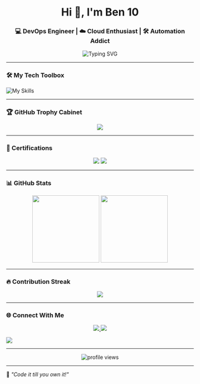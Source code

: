 <h1 align="center">Hi 👋, I'm Ben 10</h1>

<h3 align="center">💻 DevOps Engineer | ☁️ Cloud Enthusiast | 🛠️ Automation Addict</h3>



<p align="center">

<img src="https://readme-typing-svg.demolab.com?font=Fira+Code&size=24&pause=1000&color=58A6FF&center=true&vCenter=true&width=600&lines=%E2%80%8BDevOps+%7C+Cloud+%7C+Automation%E2%80%8B;%E2%80%8BBuilding+CI%2FCD+pipelines+like+a+ninja%E2%80%8B;%E2%80%8BAlways+learning+new+technologies%E2%80%8B" alt="Typing SVG" />

</p>



---



### 🛠️ My Tech Toolbox



![My Skills](https://skillicons.dev/icons?i=aws,gcp,docker,kubernetes,jenkins,terraform,ansible,prometheus,grafana,git,github,linux,bash,java,python,nginx,spring,nestjs,nextjs,typescript,postgres,django,vim)


---



### 🏆 GitHub Trophy Cabinet



<p align="center">

<img src="https://github-profile-trophy.vercel.app/?username=jessiebrownleo&theme=tokyonight&no-bg=true&no-frame=true&row=1&margin-w=10" />

</p>



---

### 🏅 Certifications

<p align="center">
  <img src="https://img.shields.io/badge/AWS-Cloud_Practitioner-232F3E?style=for-the-badge&logo=amazonaws&logoColor=white" />
  <img src="https://img.shields.io/badge/Linux-Foundation-0078D6?style=for-the-badge&logo=linux&logoColor=white" />
</p>

---

### 📊 GitHub Stats



<p align="center">

<img src="https://github-readme-stats.vercel.app/api?username=jessiebrownleo&show_icons=true&theme=radical&hide_border=true" height="180"/>

<img src="https://github-readme-stats.vercel.app/api/top-langs/?username=jessiebrownleo&layout=compact&theme=radical&hide_border=true" height="180"/>

</p>



---



### 🔥 Contribution Streak



<p align="center">

<img src="https://github-readme-streak-stats.herokuapp.com/?user=jessiebrownleo&theme=tokyonight&hide_border=true"/>

</p>



---



### 🌐 Connect With Me



<p align="center">

<a href="https://facebook.com/on.soben.devops" target="_blank">

<img src="https://img.shields.io/badge/Facebook-1877F2?style=for-the-badge&logo=facebook&logoColor=white" />

</a>

<a href="https://t.me/onsoben" target="_blank">

<img src="https://img.shields.io/badge/Telegram-26A5E4?style=for-the-badge&logo=telegram&logoColor=white" />

</a>

<a href="mailto:onsoben.dev@gmail.com"><img src="https://img.shields.io/badge/Gmail-red?style=for-the-badge&logo=gmail&logoColor=white" /></a>

</p>



---



<p align="center">

<img src="https://komarev.com/ghpvc/?username=jessiebrownleo&label=Profile+Views&color=0e75b6&style=flat" alt="profile views" />

</p>



---



<p align="center">

🧠 *"Code it till you own it!"*

</p>
